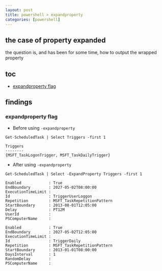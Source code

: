 ```yaml
---
layout: post
title: powershell > expandproperty
categories: [powershell]
---
```

## the case	of property expanded
the question is, and has been for some time, how to output the wrapped property

## toc
<!-- TOC -->

- [expandproperty flag](#expandproperty-flag)

<!-- /TOC -->

## findings
### expandproperty flag

* Before using `-expandproperty`

```
Get-ScheduledTask | Select Triggers -first 1 

Triggers
--------
{MSFT_TaskLogonTrigger, MSFT_TaskDailyTrigger}
```

* After using `-expandproperty`

```
Get-ScheduledTask | Select -ExpandProperty Triggers -first 1

Enabled            : True
EndBoundary        : 2027-05-02T08:00:00
ExecutionTimeLimit :
Id                 : TriggerUserLoggon
Repetition         : MSFT_TaskRepetitionPattern
StartBoundary      : 2013-08-01T12:05:00
Delay              : PT12M
UserId             :
PSComputerName     :

Enabled            : True
EndBoundary        : 2027-05-02T12:05:00
ExecutionTimeLimit :
Id                 : TriggerDaily
Repetition         : MSFT_TaskRepetitionPattern
StartBoundary      : 2013-01-01T08:00:00
DaysInterval       : 1
RandomDelay        :
PSComputerName     :
```